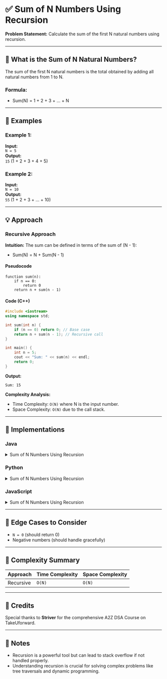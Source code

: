 # ✅ Sum of N Numbers Using Recursion

**Problem Statement:** Calculate the sum of the first N natural numbers using recursion.

---

## 📌 What is the Sum of N Natural Numbers?

The sum of the first N natural numbers is the total obtained by adding all natural numbers from 1 to N.

### Formula:
- Sum(N) = 1 + 2 + 3 + ... + N

---

## 🧪 Examples

### Example 1:
**Input:**  
`N = 5`  
**Output:**  
`15` (1 + 2 + 3 + 4 + 5)

### Example 2:
**Input:**  
`N = 10`  
**Output:**  
`55` (1 + 2 + 3 + ... + 10)

---

## 💡 Approach

### Recursive Approach

**Intuition:** The sum can be defined in terms of the sum of (N - 1):
- Sum(N) = N + Sum(N - 1)

#### Pseudocode
```
function sum(n):
    if n == 0:
        return 0
    return n + sum(n - 1)
```

#### Code (C++)
```cpp
#include <iostream>
using namespace std;

int sum(int n) {
    if (n == 0) return 0; // Base case
    return n + sum(n - 1); // Recursive call
}

int main() {
    int n = 5;
    cout << "Sum: " << sum(n) << endl;
    return 0;
}
```

**Output:**
```
Sum: 15
```

**Complexity Analysis:**
- Time Complexity: `O(N)` where N is the input number.
- Space Complexity: `O(N)` due to the call stack.

---

## 🧷 Implementations

### Java

<details>
<summary>Sum of N Numbers Using Recursion</summary>

```java
public class Main {
    static int sum(int n) {
        if (n == 0) return 0; // Base case
        return n + sum(n - 1); // Recursive call
    }

    public static void main(String[] args) {
        int n = 5;
        System.out.println("Sum: " + sum(n));
    }
}
```

</details>

### Python

<details>
<summary>Sum of N Numbers Using Recursion</summary>

```python
def sum(n):
    if n == 0:
        return 0  # Base case
    return n + sum(n - 1)  # Recursive call

n = 5
print("Sum:", sum(n))
```

</details>

### JavaScript

<details>
<summary>Sum of N Numbers Using Recursion</summary>

```javascript
function sum(n) {
    if (n === 0) return 0; // Base case
    return n + sum(n - 1); // Recursive call
}

let n = 5;
console.log("Sum:", sum(n));
```

</details>

---

## 🧭 Edge Cases to Consider

* `N = 0` (should return 0)
* Negative numbers (should handle gracefully)

---

## 🧾 Complexity Summary

| Approach      | Time Complexity | Space Complexity |
| ------------- | --------------- | ---------------- |
| Recursive     | `O(N)`          | `O(N)`           |

---

## 🙌 Credits

Special thanks to **Striver** for the comprehensive A2Z DSA Course on TakeUforward.

---

## 📣 Notes

* Recursion is a powerful tool but can lead to stack overflow if not handled properly.
* Understanding recursion is crucial for solving complex problems like tree traversals and dynamic programming.
